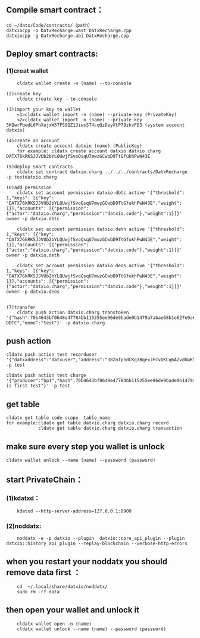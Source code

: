 ## Compile smart contract：
	cd ~/datx/Code/contracts/（path）
	datxiocpp -o DatxRecharge.wast DatxRecharge.cpp
	datxiocpp -g DatxRecharge.abi DatxRecharge.cpp

## Deploy smart contracts:
###	(1)creat wallet
		cldatx wallet create -n (name) --to-console
		
	(2)create key
		cldatx create key --to-console
		
	(3)import your key to wallet
		<1>cldatx wallet import -n (name) --private-key (PrivateKey)
		<2>cldatx wallet import -n (name) --private-key 5KQwrPbwdL6PhXujxW37FSSQZ1JiwsST4cqQzDeyXtP79zkvFD3 (system account datxio)
		
	(4)create an account
		cldatx create account datxio (name) (PublicKey)
		for example: cldatx create account datxio datxio.charg DATX76kRKSJJVUb2bYLQUwjfSvoQsqU7mwzGCwbD9TtGfukhPwN43E
		
	(5)deploy smart contracts
		cldatx set contract datxio.charg ../../../contracts/DatxRecharge  -p testdatxio.charg

	(6)add permission
		cldatx set account permission datxio.dbtc active '{"threshold": 1,"keys": [{"key": "DATX76kRKSJJVUb2bYLQUwjfSvoQsqU7mwzGCwbD9TtGfukhPwN43E","weight": 1}],"accounts": [{"permission":{"actor":"datxio.charg","permission":"datxio.code"},"weight":1}]}' owner -p datxio.dbtc

		cldatx set account permission datxio.deth active '{"threshold": 1,"keys": [{"key": "DATX76kRKSJJVUb2bYLQUwjfSvoQsqU7mwzGCwbD9TtGfukhPwN43E","weight": 1}],"accounts": [{"permission":{"actor":"datxio.charg","permission":"datxio.code"},"weight":1}]}' owner -p datxio.deth

		cldatx set account permission datxio.deos active '{"threshold": 1,"keys": [{"key": "DATX76kRKSJJVUb2bYLQUwjfSvoQsqU7mwzGCwbD9TtGfukhPwN43E","weight": 1}],"accounts": [{"permission":{"actor":"datxio.charg","permission":"datxio.code"},"weight":1}]}' owner -p datxio.deos

	
	(7)transfer
		cldatx push action datxio.charg transtoken '{"hash":70b4643bf0648e47784bb115255ee96de9bade0b1479a7abae68b1e627e9a611,"from":"datxio.dbtc","to":"datxio.charg","quantity":"1.0000 DBTC","memo":"test"}' -p datxio.charg


## push action
	cldatx push action test recorduser '{"datxaddress":"datxuser","address":"38ZnTpSdCKq3BqexJFCvDKCq6AZvdUwKtQ","bpname":"bp1"}' -p test

	cldatx push action test charge '{"producer":"bp1","hash":70b4643bf0648e47784bb115255ee96de9bade0b1479a7abae68b1e627e9a611,"from":"01XXXXXXXXX","to":"01XXXXXXXXXXXXX","blocknum":120,"quantity":10,"category":"BTC","memo":"this is first test"}' -p test

## get table
	cldatx get table code scope  table_name
	for example:cldatx get table datxio.charg datxio.charg record
				cldatx get table datxio.charg datxio.charg transaction

## make sure every step you wallet is unlock
	cldatx wallet unlock --name (name) --password (password)

## start PrivateChain：
###	(1)kdatxd：
		kdatxd --http-server-address=127.0.0.1:8900
		
###	(2)noddatx:
		noddatx -e -p datxio --plugin  datxio::core_api_plugin --plugin datxio::history_api_plugin --replay-blockchain --verbose-http-errors
		
## when you restart your noddatx you should remove data first ：
		cd  ~/.local/share/datxio/noddatx/
		sudo rm -rf data
## then open your wallet and unlock it	
		cldatx wallet open -n (name)
		cldatx wallet unlock --name (name) --password (password)

	
